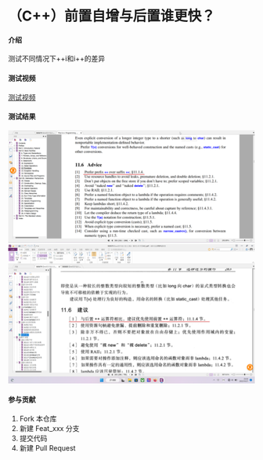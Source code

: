 # （C++）前置自增与后置谁更快？

#### 介绍
测试不同情况下++i和i++的差异

#### 测试视频
[测试视频](https://www.bilibili.com/video/BV1oKBKY2EoK/?share_source=copy_web&vd_source=f356fef64ca0bb2e553b6ff070b44940)

#### 测试结果
<img src="Prefer prefix ++.png"/>
<img src="Use pre-inc.png"/>

#### 参与贡献
1.  Fork 本仓库
2.  新建 Feat_xxx 分支
3.  提交代码
4.  新建 Pull Request

